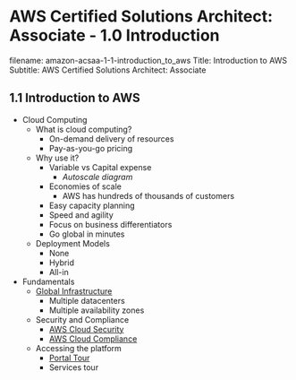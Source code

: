 AWS Certified Solutions Architect: Associate - 1.0 Introduction
============================================================

filename: amazon-acsaa-1-1-introduction_to_aws
Title: Introduction to AWS
Subtitle: AWS Certified Solutions Architect: Associate

1.1 Introduction to AWS
------------------------------------------------------------

* Cloud Computing
	+ What is cloud computing?
		- On-demand delivery of resources
		- Pay-as-you-go pricing
	+ Why use it?
		- Variable vs Capital expense
			+ *Autoscale diagram*
		- Economies of scale
			+ AWS has hundreds of thousands of customers
		- Easy capacity planning
		- Speed and agility
		- Focus on business differentiators
		- Go global in minutes
	+ Deployment Models
		- None
		- Hybrid
		- All-in
* Fundamentals
	+ [Global Infrastructure](https://aws.amazon.com/about-aws/global-infrastructure/)
		- Multiple datacenters
		- Multiple availability zones
	+ Security and Compliance
		- [AWS Cloud Security](https://aws.amazon.com/security/)
		- [AWS Cloud Compliance](https://aws.amazon.com/compliance/)
	+ Accessing the platform
		- [Portal Tour](https://console.aws.amazon.com)
		- Services tour
	